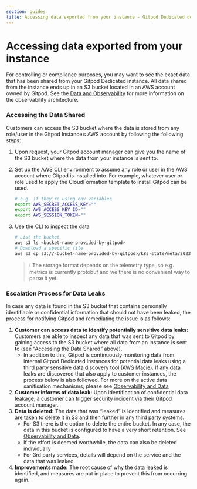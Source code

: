 ```yaml
---
section: guides
title: Accessing data exported from your instance - Gitpod Dedicated docs
---
```


# Accessing data exported from your instance

For controlling or compliance purposes, you may want to see the exact data that has been shared from your Gitpod Dedicated instance. All data shared from the instance ends up in an S3 bucket located in an AWS account owned by Gitpod. See the [Data and Observability](/docs/gitpod-dedicated/background/data-observability) for more information on the observability architecture.

### Accessing the Data Shared

Customers can access the S3 bucket where the data is stored from any role/user in the Gitpod Instance’s AWS account by following the following steps:

1. Upon request, your Gitpod account manager can give you the name of the S3 bucket where the data from your instance is sent to.

2. Set up the AWS CLI environment to assume any role or user in the AWS account where Gitpod is installed into. For example, whatever user or role used to apply the CloudFormation template to install Gitpod can be used.

    ```sh
    # e.g. if they're using env variables
    export AWS_SECRET_ACCESS_KEY=""
    export AWS_ACCESS_KEY_ID=""
    export AWS_SESSION_TOKEN=""
    ```

3. Use the CLI to inspect the data

    ```sh
    # List the bucket
    aws s3 ls <bucket-name-provided-by-gitpod>
    # Download a specific file
    aws s3 cp s3://<bucket-name-provided-by-gitpod>/k8s-state/meta/2023/06/03/23/k8s-state-meta-1-2023-06-03-23-59-21-12dab8f5-0d40-4069-a679-172f94f13304 kubstate-example.json
    ```

    > ℹ️ The storage format depends on the telemetry type, so e.g. metrics is currently protobuf and we there is no convenient way to parse it yet.

### Escalation Process for Data Leaks

In case any data is found in the S3 bucket that contains personally identifiable or confidential information that should not have been leaked, the process for notifying Gitpod and remediating the issue is as follows:

1. **Customer can access data to identify potentially sensitive data leaks:** Customers are able to inspect any data that was sent to Gitpod by gaining access to the S3 bucket where all data from an instance is sent to (see “Accessing the Data Shared” above).
    - In addition to this, Gitpod is continuously monitoring data from internal Gitpod Dedicated instances for potential data leaks using a third party sensitive data discovery tool ([AWS Macie](https://aws.amazon.com/macie/)). If any data leaks are discovered that also apply to customer instances, the process below is also followed. For more on the active data sanitisation mechanisms, please see [Observability and Data](/docs/gitpod-dedicated/background/data-observability)
2. **Customer informs of data leak:** Upon identification of confidential data leakage, a customer can trigger security incident via their Gitpod account manager.
3. **Data is deleted:** The data that was “leaked” is identified and measures are taken to delete it in S3 and then further in any third party systems.
    - For S3 there is the option to delete the entire bucket. In any case, the data in this bucket is configured to have a very short retention. See [Observability and Data](/docs/gitpod-dedicated/background/data-observability).
    - If the effort is deemed worthwhile, the data can also be deleted individually
    - For 3rd party services, details will depend on the service and the data that was leaked.
4. **Improvements made:** The root cause of why the data leaked is identified, and measures are put in place to prevent this from occurring again.
